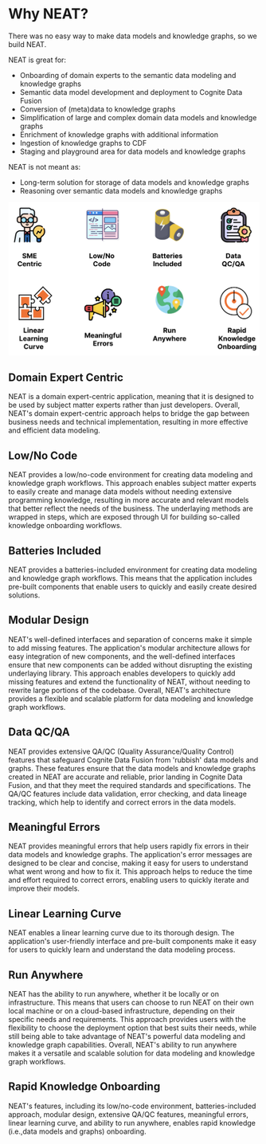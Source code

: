 # Why NEAT?

There was no easy way to make data models and knowledge graphs, so we build NEAT.

NEAT is great for:

- Onboarding of domain experts to the semantic data modeling and knowledge graphs
- Semantic data model development and deployment to Cognite Data Fusion
- Conversion of (meta)data to knowledge graphs
- Simplification of large and complex domain data models and knowledge graphs
- Enrichment of knowledge graphs with additional information
- Ingestion of knowledge graphs to CDF
- Staging and playground area for data models and knowledge graphs

NEAT is not meant as:

- Long-term solution for storage of data models and knowledge graphs
- Reasoning over semantic data models and knowledge graphs


![NEAT High Level](../artifacts/figs/features.png)




## Domain Expert Centric

NEAT is a domain expert-centric application, meaning that it is designed to be used by subject matter experts rather than just developers. Overall, NEAT's domain expert-centric approach helps to bridge the gap between business needs and technical implementation, resulting in more effective and efficient data modeling.

## Low/No Code

NEAT provides a low/no-code environment for creating data modeling and knowledge graph workflows. This approach enables subject matter experts to easily create and manage data models without needing extensive programming knowledge, resulting in more accurate and relevant models that better reflect the needs of the business. The underlaying methods are wrapped in steps, which are exposed through UI for building so-called knowledge onboarding workflows.

## Batteries Included

NEAT provides a batteries-included environment for creating data modeling and knowledge graph workflows. This means that the application includes pre-built components that enable users to quickly and easily create desired solutions.

## Modular Design

NEAT's well-defined interfaces and separation of concerns make it simple to add missing features. The application's modular architecture allows for easy integration of new components, and the well-defined interfaces ensure that new components can be added without disrupting the existing underlaying library. This approach enables developers to quickly add missing features and extend the functionality of NEAT, without needing to rewrite large portions of the codebase. Overall, NEAT's architecture provides a flexible and scalable platform for data modeling and knowledge graph workflows.

## Data QC/QA

NEAT provides extensive QA/QC (Quality Assurance/Quality Control) features that safeguard Cognite Data Fusion from 'rubbish' data models and graphs. These features ensure that the data models and knowledge graphs created in NEAT are accurate and reliable, prior landing in Cognite Data Fusion, and that they meet the required standards and specifications. The QA/QC features include data validation, error checking, and data lineage tracking, which help to identify and correct errors in the data models.

## Meaningful Errors

NEAT provides meaningful errors that help users rapidly fix errors in their data models and knowledge graphs. The application's error messages are designed to be clear and concise, making it easy for users to understand what went wrong and how to fix it. This approach helps to reduce the time and effort required to correct errors, enabling users to quickly iterate and improve their models.

## Linear Learning Curve

NEAT enables a linear learning curve due to its thorough design. The application's user-friendly interface and pre-built components make it easy for users to quickly learn and understand the data modeling process.

## Run Anywhere

NEAT has the ability to run anywhere, whether it be locally or on infrastructure. This means that users can choose to run NEAT on their own local machine or on a cloud-based infrastructure, depending on their specific needs and requirements. This approach provides users with the flexibility to choose the deployment option that best suits their needs, while still being able to take advantage of NEAT's powerful data modeling and knowledge graph capabilities. Overall, NEAT's ability to run anywhere makes it a versatile and scalable solution for data modeling and knowledge graph workflows.

## Rapid Knowledge Onboarding

NEAT's features, including its low/no-code environment, batteries-included approach, modular design, extensive QA/QC features, meaningful errors, linear learning curve, and ability to run anywhere, enables rapid knowledge (i.e.,data models and graphs) onboarding.
